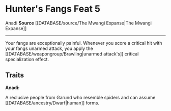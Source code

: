 ﻿---
feat: Hunter's Fangs
id: '2769'
level: '5'
name: Hunter's Fangs
rarity: Common
source: '[[DATABASE/source/The Mwangi Expanse|The Mwangi Expanse]]'
trait:
- '[[DATABASE/trait/Anadi|Anadi]]'
type: Feat

---
# Hunter's Fangs <span class="item-type">Feat 5</span>

<span class="item-trait">Anadi</span>
**Source** [[DATABASE/source/The Mwangi Expanse|The Mwangi Expanse]]

---
Your fangs are exceptionally painful. Whenever you score a critical hit with your fangs unarmed attack, you apply the [[DATABASE/weapongroup/Brawling|unarmed attack's]] critical specialization effect.

## Traits

**Anadi:**

A reclusive people from Garund who resemble spiders and can assume [[DATABASE/ancestry/Dwarf|human]] forms.